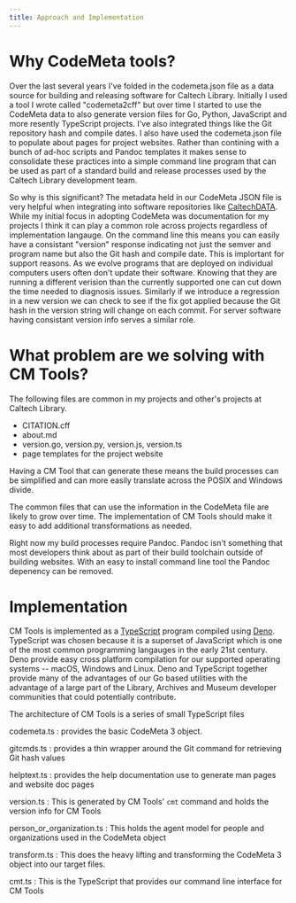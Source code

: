 ```yaml
---
title: Approach and Implementation
---
```


# Why CodeMeta tools?

Over the last several years I've folded in the codemeta.json file as a data source for building and releasing software for Caltech Library. Initially I used a tool I wrote called "codemeta2cff" but over time I started to use the CodeMeta data to also generate version files for Go, Python, JavaScript and more resently TypeScript projects. I've also integrated things like the Git repository hash and compile dates. I also have used the codemeta.json file to populate about pages for project websites. Rather than contining with a bunch of ad-hoc scripts and Pandoc templates it makes sense to consolidate these practices into a simple command line program that can be used as part of a standard build and release processes used by the Caltech Library development team.

So why is this significant?  The metadata held in our CodeMeta JSON file is very helpful when integrating into software repositories like [CaltechDATA](https://data.caltech.edu). While my initial focus in adopting CodeMeta was documentation for my projects I think it can play a common role across projects regardless of implementation langauge.  On the command line this means you can easily have a consistant "version" response indicating not just the semver and program name but also the Git hash and compile date. This is implortant for support reasons. As we evolve programs that are deployed on individual computers users often don't update their software. Knowing that they are running a different verision than the currently supported one can cut down the time needed to diagnosis issues. Similarly if we introduce a regression in a new version we can check to see if the fix got applied because the Git hash in the version string will change on each commit. For server software having consistant version info serves a similar role.

# What problem are we solving with CM Tools?

The following files are common in my projects and other's projects at Caltech Library.

- CITATION.cff
- about.md
- version.go, version.py, version.js, version.ts
- page templates for the project website

Having a CM Tool that can generate these means the build processes can be simplified and can more easily translate across the POSIX and Windows divide. 

The common files that can use the information in the CodeMeta file are likely to grow over time. The implementation of CM Tools should make it easy to add additional transformations as needed.

Right now my build processes require Pandoc. Pandoc isn't something that most developers think about as part of their build toolchain outside of building websites.  With an easy to install command line tool the Pandoc depenency can be removed.

# Implementation

CM Tools is implemented as a [TypeScript](https://typescriptlang.org) program compiled using [Deno](https://deno.com). TypeScript was chosen because it is a superset of JavaScript which is one of the most common programming langauges in the early 21st century.  Deno provide easy cross platform compilation for our supported operating systems -- macOS, Windows and Linux. Deno and TypeScript together provide many of the advantages of our Go based utilities with the advantage of a large part of the Library, Archives and Museum developer communities that could potentially contribute.

The architecture of CM Tools is a series of small TypeScript files

codemeta.ts
: provides the basic CodeMeta 3 object.

gitcmds.ts
: provides a thin wrapper around the Git command for retrieving Git hash values

helptext.ts
: provides the help documentation use to generate man pages and website doc pages

version.ts
: This is generated by CM Tools' `cmt` command and holds the version info for CM Tools

person_or_organization.ts
: This holds the agent model for people and organizations used in the CodeMeta object

transform.ts
: This does the heavy lifting and transforming the CodeMeta 3 object into our target files.

cmt.ts
: This is the TypeScript that provides our command line interface for CM Tools

